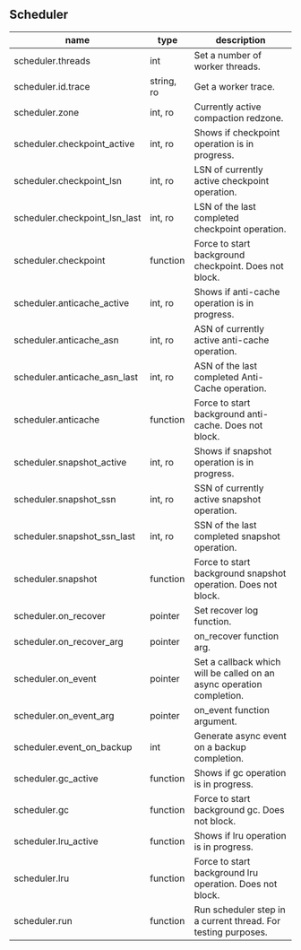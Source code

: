 
Scheduler
---------

| name | type | description  |
|---|---|---|
| scheduler.threads | int | Set a number of worker threads. |
| scheduler.id.trace | string, ro | Get a worker trace. |
| scheduler.zone | int, ro | Currently active compaction redzone. |
| scheduler.checkpoint\_active | int, ro | Shows if checkpoint operation is in progress. |
| scheduler.checkpoint\_lsn | int, ro | LSN of currently active checkpoint operation. |
| scheduler.checkpoint\_lsn\_last | int, ro | LSN of the last completed checkpoint operation. |
| scheduler.checkpoint | function | Force to start background checkpoint. Does not block. |
| scheduler.anticache\_active | int, ro | Shows if anti-cache operation is in progress. |
| scheduler.anticache\_asn | int, ro | ASN of currently active anti-cache operation. |
| scheduler.anticache\_asn\_last | int, ro | ASN of the last completed Anti-Cache operation. |
| scheduler.anticache | function | Force to start background anti-cache. Does not block. |
| scheduler.snapshot\_active | int, ro | Shows if snapshot operation is in progress. |
| scheduler.snapshot\_ssn | int, ro | SSN of currently active snapshot operation. |
| scheduler.snapshot\_ssn\_last | int, ro | SSN of the last completed snapshot operation. |
| scheduler.snapshot | function | Force to start background snapshot operation. Does not block. |
| scheduler.on\_recover | pointer | Set recover log function. |
| scheduler.on\_recover\_arg | pointer | on\_recover function arg. |
| scheduler.on\_event | pointer | Set a callback which will be called on an async operation completion. |
| scheduler.on\_event\_arg | pointer | on\_event function argument. |
| scheduler.event\_on\_backup | int | Generate async event on a backup completion. |
| scheduler.gc\_active | function | Shows if gc operation is in progress. |
| scheduler.gc | function | Force to start background gc. Does not block. |
| scheduler.lru\_active | function | Shows if lru operation is in progress. |
| scheduler.lru | function | Force to start background lru operation. Does not block. |
| scheduler.run | function | Run scheduler step in a current thread. For testing purposes. |
